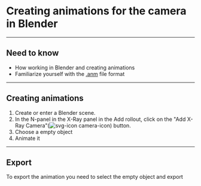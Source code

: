 # Creating animations for the camera in Blender

___

## Need to know

- How working in Blender and creating animations
- Familiarize yourself with the [.anm](../../reference/main-folders-and-files/file-formats/index.html#anm-animated-paths) file format

___

## Creating animations

1. Create or enter a Blender scene.
2. In the N-panel in the X-Ray panel in the Add rollout, click on the "Add X-Ray Camera"(![svg-icon camera-icon](blender-images/blender-images-icons/camera.svg)) button.
3. Choose a empty object
4. Animate it

___

## Export

To export the animation you need to select the empty object and export
